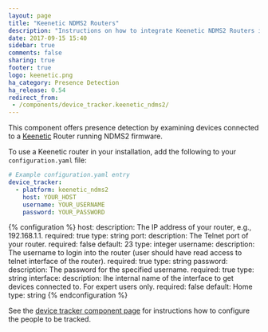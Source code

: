 ```yaml
---
layout: page
title: "Keenetic NDMS2 Routers"
description: "Instructions on how to integrate Keenetic NDMS2 Routers into Home Assistant."
date: 2017-09-15 15:40
sidebar: true
comments: false
sharing: true
footer: true
logo: keenetic.png
ha_category: Presence Detection
ha_release: 0.54
redirect_from:
 - /components/device_tracker.keenetic_ndms2/
---
```


This component offers presence detection by examining devices connected to a [Keenetic](https://keenetic.net/)
Router running NDMS2 firmware.

To use a Keenetic router in your installation, add the following to your `configuration.yaml` file:

```yaml
# Example configuration.yaml entry
device_tracker:
  - platform: keenetic_ndms2
    host: YOUR_HOST
    username: YOUR_USERNAME
    password: YOUR_PASSWORD
```

{% configuration %}
host:
  description: The IP address of your router, e.g., 192.168.1.1.
  required: true
  type: string
port:
  description: The Telnet port of your router.
  required: false
  default: 23
  type: integer
username:
  description: The username to login into the router (user should have read access to telnet interface of the router).
  required: true
  type: string
password:
  description: The password for the specified username.
  required: true
  type: string
interface:
  description: Ihe internal name of the interface to get devices connected to. For expert users only.
  required: false
  default: Home
  type: string
{% endconfiguration %}

See the [device tracker component page](/components/device_tracker/) for instructions how to configure the people to be tracked.
